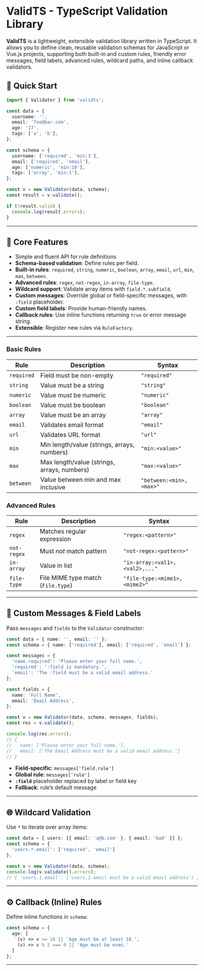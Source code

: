 # ValidTS - TypeScript Validation Library

**ValidTS** is a lightweight, extensible validation library written in TypeScript. It allows you to define clean, reusable validation schemas for JavaScript or Vue.js projects, supporting both built-in and custom rules, friendly error messages, field labels, advanced rules, wildcard paths, and inline callback validators.

## 🚀 Quick Start

```ts
import { Validator } from 'validts';

const data = {
  username: '',
  email: 'foo@bar.com',
  age: '17',
  tags: ['a', 'b'],
};

const schema = {
  username: ['required', 'min:3'],
  email: ['required', 'email'],
  age: ['numeric', 'min:18'],
  tags: ['array', 'min:1'],
};

const v = new Validator(data, schema);
const result = v.validate();

if (!result.valid) {
  console.log(result.errors);
}
```

---

## 🧰 Core Features

- Simple and fluent API for rule definitions
- **Schema-based validation**: Define rules per field.
- **Built-in rules**: `required`, `string`, `numeric`, `boolean`, `array`, `email`, `url`, `min`, `max`, `between`.
- **Advanced rules**: `regex`, `not-regex`, `in-array`, `file-type`.
- **Wildcard support**: Validate array items with `field.*.subfield`.
- **Custom messages**: Override global or field-specific messages, with `:field` placeholder.
- **Custom field labels**: Provide human-friendly names.
- **Callback rules**: Use inline functions returning `true` or error message string.
- **Extensible**: Register new rules via `RuleFactory`.

---

### Basic Rules

| Rule       | Description                                       | Syntax                     |
| ---------- | ------------------------------------------------- | -------------------------- |
| `required` | Field must be non-empty                           | `"required"`               |
| `string`   | Value must be a string                            | `"string"`                 |
| `numeric`  | Value must be numeric                             | `"numeric"`                |
| `boolean`  | Value must be boolean                             | `"boolean"`                |
| `array`    | Value must be an array                            | `"array"`                  |
| `email`    | Validates email format                            | `"email"`                  |
| `url`      | Validates URL format                              | `"url"`                    |
| `min`      | Min length/value (strings, arrays, numbers)       | `"min:<value>"`            |
| `max`      | Max length/value (strings, arrays, numbers)       | `"max:<value>"`            |
| `between`  | Value between min and max inclusive               | `"between:<min>,<max>"`    |

### Advanced Rules

| Rule       | Description                                        | Syntax                         |
| ---------- | -------------------------------------------------- | ------------------------------ |
| `regex`    | Matches regular expression                         | `"regex:<pattern>"`            |
| `not-regex` | Must *not* match pattern                           | `"not-regex:<pattern>"`         |
| `in-array`  | Value in list                                      | `"in-array:<val1>,<val2>,..."`  |
| `file-type` | File MIME type match (`File.type`)                 | `"file-type:<mime1>,<mime2>"`   |

---

## 🔧 Custom Messages & Field Labels

Pass `messages` and `fields` to the `Validator` constructor:

```ts
const data = { name: '', email: '' };
const schema = { name: ['required'], email: ['required', 'email'] };

const messages = {
  'name.required': 'Please enter your full name.',
  'required': ':field is mandatory.',
  'email': 'The :field must be a valid email address.'
};

const fields = {
  name: 'Full Name',
  email: 'Email Address',
};

const v = new Validator(data, schema, messages, fields);
const res = v.validate();

console.log(res.errors);
// {
//   name: ['Please enter your full name.'],
//   email: ['The Email Address must be a valid email address.']
// }
```

- **Field-specific**: `messages['field.rule']`
- **Global rule**: `messages['rule']`
- **`:field`** placeholder replaced by label or field key
- **Fallback**: rule’s default message

---

## 🌐 Wildcard Validation

Use `*` to iterate over array items:

```ts
const data = { users: [{ email: 'a@b.com' }, { email: 'bad' }] };
const schema = {
  'users.*.email': ['required', 'email']
};

const v = new Validator(data, schema);
console.log(v.validate().errors);
// { 'users.1.email': ['users.1.email must be a valid email address'] }
```

---

## ⚙️ Callback (Inline) Rules

Define inline functions in `schema`:

```ts
const schema = {
  age: [
    (v) => v >= 18 || 'Age must be at least 18.',
    (v) => v % 2 === 0 || 'Age must be even.'
  ]
};
```

---
